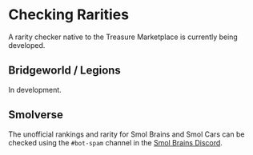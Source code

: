 # Checking Rarities

A rarity checker native to the Treasure Marketplace is currently being developed.

## Bridgeworld / Legions

In development.

## Smolverse

The unofficial rankings and rarity for Smol Brains and Smol Cars can be checked using the `#bot-spam` channel in the [Smol Brains Discord](https://discord.gg/smolbrains).
